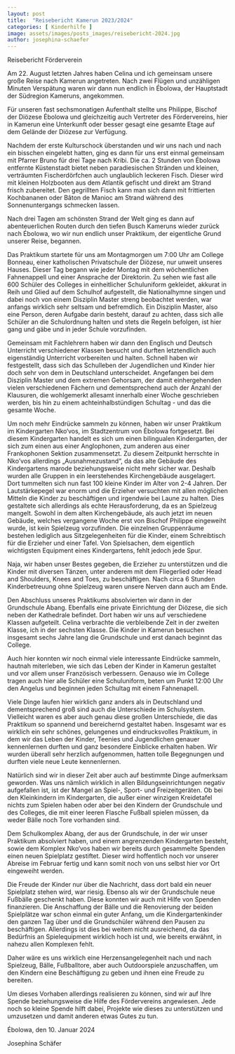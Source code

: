 ```yaml
---
layout: post
title:  "Reisebericht Kamerun 2023/2024"
categories: [ Kinderhilfe ]
image: assets/images/posts_images/reisebericht-2024.jpg
author: josephina-schaefer
---
```


Reisebericht Förderverein

 

Am 22. August letzten Jahres haben Celina und ich gemeinsam unsere große Reise nach Kamerun
angetreten. Nach zwei Flügen und unzähligen Minuten Verspätung waren wir dann nun endlich in
Ébolowa, der Hauptstadt der Südregion Kameruns, angekommen.

Für unseren fast sechsmonatigen Aufenthalt stellte uns Philippe, Bischof der Diözese Ébolowa und
gleichzeitig auch Vertreter des Fördervereins, hier in Kamerun eine Unterkunft oder besser gesagt
eine gesamte Etage auf dem Gelände der Diözese zur Verfügung.

Nachdem der erste Kulturschock überstanden und wir uns nach und nach ein bisschen eingelebt
hatten, ging es dann für uns erst einmal gemeinsam mit Pfarrer Bruno für drei Tage nach Kribi. Die ca.
2 Stunden von Ébolowa entfernte Küstenstadt bietet neben paradiesischen Stränden und kleinen,
verträumten Fischerdörfchen auch unglaublich leckeren Fisch. Dieser wird mit kleinen Holzbooten
aus dem Atlantik gefischt und direkt am Strand frisch zubereitet. Den gegrillten Fisch kann man sich
dann mit frittierten Kochbananen oder Bâton de Manioc am Strand während des Sonnenuntergangs
schmecken lassen.

Nach drei Tagen am schönsten Strand der Welt ging es dann auf abenteuerlichen Routen durch den
tiefen Busch Kameruns wieder zurück nach Ébolowa, wo wir nun endlich unser Praktikum, der
eigentliche Grund unserer Reise, begannen.

Das Praktikum startete für uns am Montagmorgen um 7:00 Uhr am College Bonneau, einer
katholischen Privatschule der Diözese, nur unweit unseres Hauses. Dieser Tag begann wie jeder
Montag mit dem wöchentlichen Fahnenappell und einer Ansprache der Direktorin. Zu sehen wie fast
alle 600 Schüler des Colleges in einheitlicher Schuluniform gekleidet, akkurat in Reih und Glied
auf dem Schulhof aufgestellt, die Nationalhymne singen und dabei noch von einem Disziplin Master
streng beobachtet werden, war anfangs wirklich sehr seltsam und befremdlich. Ein Disziplin Master,
also eine Person, deren Aufgabe darin besteht, darauf zu achten, dass sich alle Schüler an die
Schulordnung halten und stets die Regeln befolgen, ist hier gang und gäbe und in jeder Schule
vorzufinden.

Gemeinsam mit Fachlehrern haben wir dann den Englisch und Deutsch Unterricht verschiedener
Klassen besucht und durften letztendlich auch eigenständig Unterricht vorbereiten und halten.
Schnell haben wir festgestellt, dass sich das Schulleben der Jugendlichen und Kinder hier doch sehr
von dem in Deutschland unterscheidet. Angefangen bei dem Disziplin Master und dem extremen
Gehorsam, der damit einhergehenden vielen verschiedenen Fächern und dementsprechend auch der
Anzahl der Klausuren, die wohlgemerkt allesamt innerhalb einer Woche geschrieben werden, bis hin
zu einem achteinhalbstündigen Schultag - und das die gesamte Woche.

Um noch mehr Eindrücke sammeln zu können, haben wir unser Praktikum im Kindergarten Nko‘vos,
im Stadtzentrum von Ébolowa fortgesetzt. Bei diesem Kindergarten handelt es sich um einen
bilingualen Kindergarten, der sich zum einen aus einer Anglophonen, zum anderen aus einer
Frankophonen Sektion zusammensetzt. Zu diesem Zeitpunkt herrschte in Nko’vos allerdings
„Ausnahmezustand“, da das alte Gebäude des Kindergartens marode beziehungsweise nicht mehr
sicher war. Deshalb wurden alle Gruppen in ein leerstehendes Kirchengebäude ausgelagert. Dort
tummelten sich nun fast 100 kleine Kinder im Alter von 2-4 Jahren. Der Lautstärkepegel war enorm
und die Erzieher versuchten mit allen möglichen Mitteln die Kinder zu beschäftigen und
irgendwie bei Laune zu halten. Dies gestaltete sich allerdings als echte Herausforderung, da es an
Spielzeug mangelt. Sowohl in dem alten Kirchengebäude, als auch jetzt im neuen Gebäude, welches
vergangene Woche erst von Bischof Philippe eingeweiht wurde, ist kein Spielzeug vorzufinden. Die
einzelnen Gruppenräume bestehen lediglich aus Sitzgelegenheiten für die Kinder, einem Schreibtisch
für die Erzieher und einer Tafel. Von Spielsachen, dem eigentlich wichtigsten Equipment eines
Kindergartens, fehlt jedoch jede Spur.

Naja, wir haben unser Bestes gegeben, die Erzieher zu unterstützen und die Kinder mit
diversen Tänzen, unter anderem mit dem Fliegerlied oder Head and Shoulders, Knees and Toes, zu
beschäftigen. Nach circa 6 Stunden Kinderbetreuung ohne Spielzeug waren unsere Nerven dann auch
am Ende.

Den Abschluss unseres Praktikums absolvierten wir dann in der Grundschule Abang. Ebenfalls eine
private Einrichtung der Diözese, die sich neben der Kathedrale befindet. Dort haben wir uns auf
verschiedene Klassen aufgeteilt. Celina verbrachte die verbleibende Zeit in der zweiten Klasse, ich in
der sechsten Klasse. Die Kinder in Kamerun besuchen insgesamt sechs Jahre lang die Grundschule
und erst danach beginnt das College.

Auch hier konnten wir noch einmal viele interessante Eindrücke sammeln, hautnah miterleben, wie
sich das Leben der Kinder in Kamerun gestaltet und vor allem unser Französisch verbessern. Genauso
wie im College tragen auch hier alle Schüler eine Schuluniform, beten um Punkt 12:00 Uhr den
Angelus und beginnen jeden Schultag mit einem Fahnenapell.

Viele Dinge laufen hier wirklich ganz anders als in Deutschland und dementsprechend groß sind auch
die Unterschiede im Schulsystem. Vielleicht waren es aber auch genau diese großen Unterschiede,
die das Praktikum so spannend und bereichernd gestaltet haben. Insgesamt war es wirklich ein sehr
schönes, gelungenes und eindrucksvolles Praktikum, in dem wir das Leben der Kinder, Teenies und
Jugendlichen genauer kennenlernen durften und ganz besondere Einblicke erhalten haben. Wir
wurden überall sehr herzlich aufgenommen, hatten tolle Begegnungen und durften viele neue Leute
kennenlernen.

Natürlich sind wir in dieser Zeit aber auch auf bestimmte Dinge aufmerksam geworden. Was uns
nämlich wirklich in allen Bildungseinrichtungen negativ aufgefallen ist, ist der Mangel an Spiel-,
Sport- und Freizeitgeräten. Ob bei den Kleinkindern im Kindergarten, die außer einer winzigen
Kreidetafel nichts zum Spielen haben oder aber bei den Kindern der Grundschule und des Colleges,
die mit einer leeren Flasche Fußball spielen müssen, da weder Bälle noch Tore vorhanden sind.

Dem Schulkomplex Abang, der aus der Grundschule, in der wir unser Praktikum absolviert haben,
und einem angrenzenden Kindergarten besteht, sowie dem Komplex Nko‘vos haben wir bereits
durch gesammelte Spenden einen neuen Spielplatz gestiftet. Dieser wird hoffentlich noch vor
unserer Abreise im Februar fertig und kann somit noch von uns selbst hier vor Ort eingeweiht
werden.

Die Freude der Kinder nur über die Nachricht, dass dort bald ein neuer Spielplatz stehen wird, war
riesig. Ebenso als wir der Grundschule neue Fußbälle geschenkt haben. Diese konnten wir auch mit
Hilfe von Spenden finanzieren. Die Anschaffung der Bälle und die Renovierung der beiden Spielplätze
war schon einmal ein guter Anfang, um die Kindergartenkinder den ganzen Tag über und die
Grundschüler während den Pausen zu beschäftigen. Allerdings ist dies bei weitem nicht ausreichend,
da das Bedürfnis an Spielequipment wirklich hoch ist und, wie bereits erwähnt, in nahezu allen
Komplexen fehlt.

Daher wäre es uns wirklich eine Herzensangelegenheit nach und nach Spielzeug, Bälle, Fußballtore,
aber auch Outdoorspiele anzuschaffen, um den Kindern eine Beschäftigung zu geben und ihnen eine
Freude zu bereiten.

Um dieses Vorhaben allerdings realisieren zu können, sind wir auf Ihre Spende beziehungsweise die
Hilfe des Fördervereins angewiesen. Jede noch so kleine Spende hilft dabei, Projekte wie dieses zu
unterstützen und umzusetzen und damit anderen etwas Gutes zu tun.

Ébolowa, den 10. Januar 2024

Josephina Schäfer